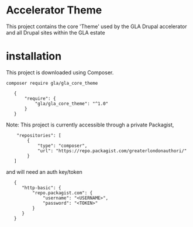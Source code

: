 # Accelerator Theme

This project contains the core 'Theme' used by the GLA Drupal accelerator and all Drupal sites within the GLA estate

# installation

This project is downloaded using Composer.

```
composer require gla/gla_core_theme
```

```
   {
       "require": {
           "gla/gla_core_theme": "^1.0"
       }
   }
```

Note: This project is currently accessible through a private Packagist,

```
    "repositories": [
        {
            "type": "composer",
            "url": "https://repo.packagist.com/greaterlondonauthori/"
        }
   ]
```

and will need an auth key/token

```
   {
      "http-basic": {
          "repo.packagist.com": {
              "username": "<USERNAME>",
              "password": "<TOKEN>"
          }
      }
   }
```
